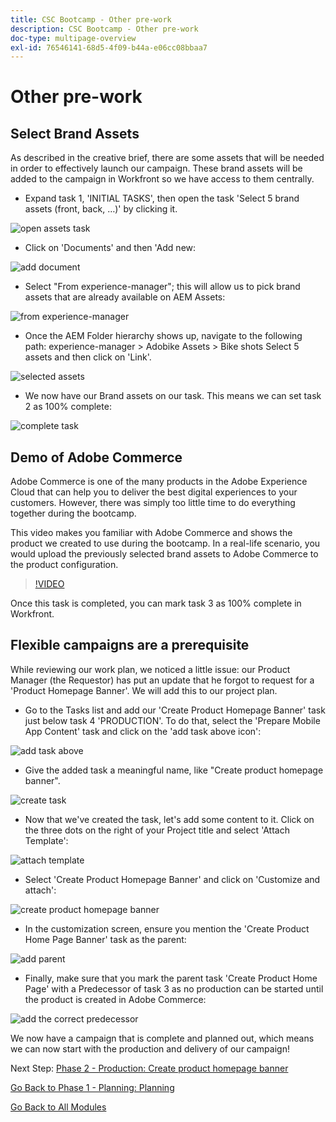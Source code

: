```yaml
---
title: CSC Bootcamp - Other pre-work
description: CSC Bootcamp - Other pre-work
doc-type: multipage-overview
exl-id: 76546141-68d5-4f09-b44a-e06cc08bbaa7
---
```

# Other pre-work

## Select Brand Assets

As described in the creative brief, there are some assets that will be needed in order to effectively launch our campaign. These brand assets will be added to the campaign in Workfront so we have access to them centrally.

- Expand task 1, 'INITIAL TASKS', then open the task 'Select 5 brand assets (front, back, …)' by clicking it.

![open assets task](./images/wf-open-assets-task.png)

- Click on 'Documents' and then 'Add new:

![add document](./images/wf-add-new-doc.png)

- Select "From experience-manager"; this will allow us to pick brand assets that are already available on AEM Assets:

![from experience-manager](./images/wf-from-aem.png)

- Once the AEM Folder hierarchy shows up, navigate to the following path: experience-manager > Adobike Assets > Bike shots Select 5 assets and then click on 'Link'.

![selected assets](./images/selected-assets.png)

- We now have our Brand assets on our task. This means we can set task 2 as 100% complete:

![complete task](./images/wf-task-2-complete.png)


## Demo of Adobe Commerce

Adobe Commerce is one of the many products in the Adobe Experience Cloud that can help you to deliver the best digital experiences to your customers. However, there was simply too little time to do everything together during the bootcamp. 

This video makes you familiar with Adobe Commerce and shows the product we created to use during the bootcamp. In a real-life scenario, you would upload the previously selected brand assets to Adobe Commerce to the product configuration.

>[!VIDEO](https://video.tv.adobe.com/v/3418945?quality=12&learn=on)

Once this task is completed, you can mark task 3 as 100% complete in Workfront.

## Flexible campaigns are a prerequisite

While reviewing our work plan, we noticed a little issue: our Product Manager (the Requestor) has put an update that he forgot to request for a 'Product Homepage Banner'.  We will add this to our project plan.

- Go to the Tasks list and add our 'Create Product Homepage Banner' task just below task 4 'PRODUCTION'. To do that, select the 'Prepare Mobile App Content' task and click on the 'add task above icon':

![add task above](./images/wf-add-task-above.png)

- Give the added task a meaningful name, like "Create product homepage banner".

![create task](./images/wf-create-banner.png)

- Now that we've created the task, let's add some content to it. Click on the three dots on the right of your Project title and select 'Attach Template':

![attach template](./images/wf-attach-template.png)

- Select 'Create Product Homepage Banner' and click on 'Customize and attach':

![create product homepage banner](./images/wf-homepage-banner.png)

- In the customization screen, ensure you mention the 'Create Product Home Page Banner' task as the parent:

![add parent](./images/wf-create-banner-parent.png)

- Finally, make sure that you mark the parent task 'Create Product Home Page' with a Predecessor of task 3 as no production can be started until the product is created in Adobe Commerce:

![add the correct predecessor](./images/wf-predecessor.png)

We now have a campaign that is complete and planned out, which means we can now start with the production and delivery of our campaign!


Next Step: [Phase 2 - Production: Create product homepage banner](../production/banner.md)

[Go Back to Phase 1 - Planning: Planning](./planning.md)

[Go Back to All Modules](../../overview.md)
